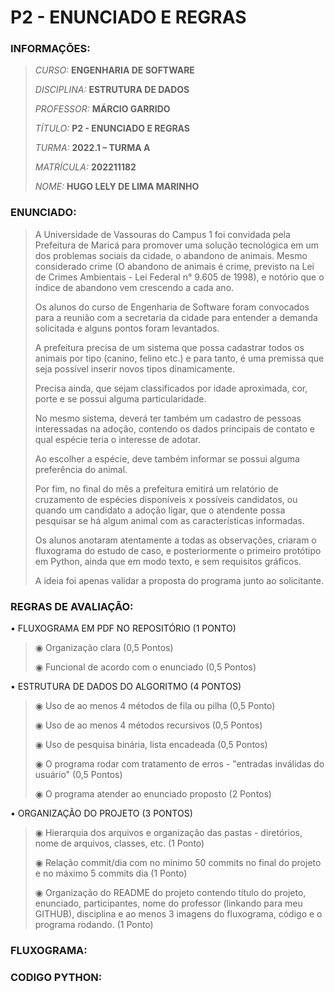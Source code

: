 # P2 - ENUNCIADO E REGRAS


### INFORMAÇÕES:

>_CURSO:_ **ENGENHARIA DE SOFTWARE**
>
>_DISCIPLINA:_ **ESTRUTURA DE DADOS**
>
>_PROFESSOR:_ **MÁRCIO GARRIDO**
>
>_TÍTULO:_ **P2 - ENUNCIADO E REGRAS**
>
>_TURMA:_ **2022.1 – TURMA A**
>
>_MATRÍCULA:_ **202211182**
>
>_NOME:_ **HUGO LELY DE LIMA MARINHO**

### ENUNCIADO:

>A Universidade de Vassouras do Campus 1 foi convidada pela Prefeitura de Maricá para promover uma solução tecnológica em um dos problemas sociais da cidade, o abandono de animais. Mesmo considerado crime (O abandono de animais é crime, previsto na Lei de Crimes Ambientais - Lei Federal n° 9.605 de 1998), e notório que o índice de abandono vem crescendo a cada ano.
>
>Os alunos do curso de Engenharia de Software foram convocados para a reunião com a secretaria da cidade para entender a demanda solicitada e alguns pontos foram levantados.
>
>A prefeitura precisa de um sistema que possa cadastrar todos os animais por tipo (canino, felino etc.) e para tanto, é uma premissa que seja possível inserir novos tipos dinamicamente.
>
>Precisa ainda, que sejam classificados por idade aproximada, cor, porte e se possui alguma particularidade.
>
>No mesmo sistema, deverá ter também um cadastro de pessoas interessadas na adoção, contendo os dados principais de contato e qual espécie teria o interesse de adotar.
>
>Ao escolher a espécie, deve também informar se possui alguma preferência do animal.
>
>Por fim, no final do mês a prefeitura emitirá um relatório de cruzamento de espécies disponíveis x possíveis candidatos, ou quando um candidato a adoção ligar, que o atendente possa pesquisar se há algum animal com as características informadas.
>
>Os alunos anotaram atentamente a todas as observações, criaram o fluxograma do estudo de caso, e posteriormente o primeiro protótipo em Python, ainda que em modo texto, e sem requisitos gráficos.
>
>A ideia foi apenas validar a proposta do programa junto ao solicitante.


### REGRAS DE AVALIAÇÃO:

•	FLUXOGRAMA EM PDF NO REPOSITÓRIO (1 PONTO)

>◉ Organização clara (0,5 Pontos)
>
>◉ Funcional de acordo com o enunciado (0,5 Pontos)


•	ESTRUTURA DE DADOS DO ALGORITMO (4 PONTOS)

>◉	Uso de ao menos 4 métodos de fila ou pilha (0,5 Ponto)
>
>◉	Uso de ao menos 4 métodos recursivos (0,5 Pontos)
>
>◉	Uso de pesquisa binária, lista encadeada (0,5 Pontos)
>
>◉	O programa rodar com tratamento de erros - "entradas inválidas do usuário" (0,5 Pontos)
>
>◉	O programa atender ao enunciado proposto (2 Pontos)


•	ORGANIZAÇÃO DO PROJETO (3 PONTOS)

>◉	Hierarquia dos arquivos e organização das pastas - diretórios, nome de arquivos, classes, etc. (1 Ponto)
>
>◉	Relação commit/dia com no mínimo 50 commits no final do projeto e no máximo 5 commits dia (1 Ponto)
>
>◉	Organização do README do projeto contendo título do projeto, enunciado, participantes, nome do professor (linkando para meu GITHUB), disciplina e ao menos 3 imagens do fluxograma, código e o programa rodando. (1 Ponto)


### FLUXOGRAMA:



### CODIGO PYTHON:


